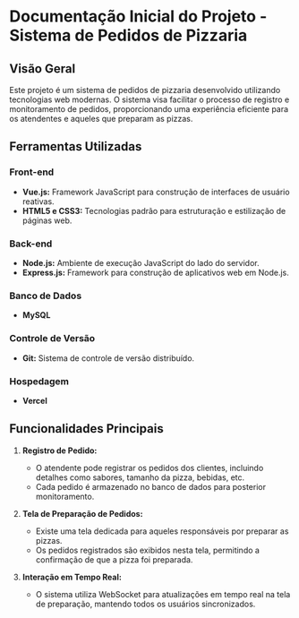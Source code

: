# Documentação Inicial do Projeto - Sistema de Pedidos de Pizzaria

## Visão Geral

Este projeto é um sistema de pedidos de pizzaria desenvolvido utilizando tecnologias web modernas. O sistema visa facilitar o processo de registro e monitoramento de pedidos, proporcionando uma experiência eficiente para os atendentes e aqueles que preparam as pizzas.

## Ferramentas Utilizadas

### Front-end

- **Vue.js:** Framework JavaScript para construção de interfaces de usuário reativas.
- **HTML5 e CSS3:** Tecnologias padrão para estruturação e estilização de páginas web.

### Back-end

- **Node.js:** Ambiente de execução JavaScript do lado do servidor.
- **Express.js:** Framework para construção de aplicativos web em Node.js.

### Banco de Dados

- **MySQL**

### Controle de Versão

- **Git:** Sistema de controle de versão distribuído.

### Hospedagem

- **Vercel**

## Funcionalidades Principais

1. **Registro de Pedido:**
   - O atendente pode registrar os pedidos dos clientes, incluindo detalhes como sabores, tamanho da pizza, bebidas, etc.
   - Cada pedido é armazenado no banco de dados para posterior monitoramento.

2. **Tela de Preparação de Pedidos:**
   - Existe uma tela dedicada para aqueles responsáveis por preparar as pizzas.
   - Os pedidos registrados são exibidos nesta tela, permitindo a confirmação de que a pizza foi preparada.

3. **Interação em Tempo Real:**
   - O sistema utiliza WebSocket para atualizações em tempo real na tela de preparação, mantendo todos os usuários sincronizados.


